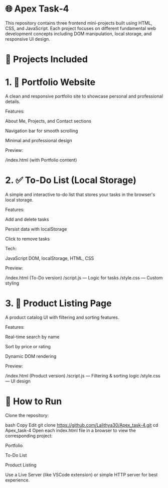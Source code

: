 # 🌐 Apex Task‑4
This repository contains three frontend mini-projects built using HTML, CSS, and JavaScript. Each project focuses on different fundamental web development concepts including DOM manipulation, local storage, and responsive UI design.

# 📁 Projects Included
# 1. 💼 Portfolio Website
A clean and responsive portfolio site to showcase personal and professional details.

Features:

About Me, Projects, and Contact sections

Navigation bar for smooth scrolling

Minimal and professional design

Preview:

/index.html (with Portfolio content)

# 2. ✅ To-Do List (Local Storage)
A simple and interactive to-do list that stores your tasks in the browser's local storage.

Features:

Add and delete tasks

Persist data with localStorage

Click to remove tasks

Tech:

JavaScript DOM, localStorage, HTML, CSS

Preview:

/index.html (To-Do version)
/script.js — Logic for tasks
/style.css — Custom styling

# 3. 🛒 Product Listing Page
A product catalog UI with filtering and sorting features.

Features:

Real-time search by name

Sort by price or rating

Dynamic DOM rendering

Preview:

/index.html (Product version)
/script.js — Filtering & sorting logic
/style.css — UI design

# 🚀 How to Run
Clone the repository:

bash
Copy
Edit
git clone https://github.com/Lalithya30/Apex_task-4.git
cd Apex_task-4
Open each index.html file in a browser to view the corresponding project:

Portfolio

To-Do List

Product Listing

Use a Live Server (like VSCode extension) or simple HTTP server for best experience.

